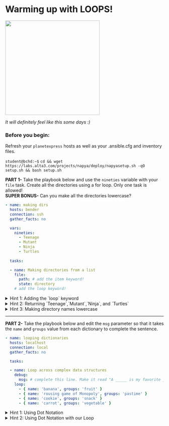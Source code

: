 # Warming up with LOOPS!

<img src="https://memegenerator.net/img/instances/63216720.jpg" width="300"/>

*It will definitely feel like this some days :)*

### Before you begin:

Refresh your `planetexpress` hosts as well as your .ansible.cfg and inventory files.

`student@bchd:~$` `cd && wget https://labs.alta3.com/projects/napya/deploy/napyasetup.sh -qO setup.sh && bash setup.sh`

**PART 1-** Take the playbook below and use the `nineties` variable with your `file` task. Create all the directories using a for loop. Only one task is allowed!  
**SUPER BONUS-** Can you make all the directories lowercase?

```yaml
- name: making dirs
  hosts: bender
  connection: ssh
  gather_facts: no

  vars: 
    nineties:
      - Teenage
      - Mutant
      - Ninja
      - Turtles
      
  tasks:

  - name: Making directories from a list
    file:
      path: # add the item keyword!
      state: directory
    # add the loop keyword!
```

<details>
<summary>Hint 1: Adding the `loop` keyword</summary>
        
```yaml
  - name: Making directories from a list
    file:
      path: # add the item keyword!
      state: directory
    loop: "{{ nineties }}"
```      
</details>

<details>
<summary>Hint 2: Returning `Teenage`,`Mutant`,`Ninja`, and `Turtles`</summary>

When using a loop, each item returned is represented by the variable `{{ item }}`!
  
```yaml
  - name: Making directories from a list
    file:
      path: "{{ item }}"
      state: directory
    loop: "{{ nineties }}"
```      
</details>

<details>
<summary>Hint 3: Making directory names lowercase</summary>

This is a topic we'll explore in greater detail later-- but Jinja2 has what are known as **filters** that can change objects. In this case, the [|lower](http://www.freekb.net/Article?id=2574) filter will do the job!
  
```yaml
  - name: Making directories from a list
    file:
      path: "{{ item | lower }}"
      state: directory
    loop: "{{ nineties }}"
```      
</details>

***

**PART 2-** Take the playbook below and edit the `msg` parameter so that it takes the `name` and `groups` value from each dictionary to complete the sentence.

```yaml
- name: looping dictionaries
  hosts: localhost
  connection: local
  gather_facts: no

  tasks:

  - name: Loop across complex data structures
    debug:
      msg: # complete this line. Make it read "A _____ is my favorite ____!"
    loop:
      - { name: 'banana', groups: 'fruit' }
      - { name: 'rousing game of Monopoly', groups: 'pastime' }
      - { name: 'cookie', groups: 'snack' }
      - { name: 'carrot', groups: 'vegetable' }
```

<details>
<summary>Hint 1: Using Dot Notation</summary>

Our loop is going over a sequence (aka array/list) of mappings (aka object/dictionary). From each mapping in that list, we want to return the value of `name` and the value of `groups`.  
Here's a breakdown of how `item` would be sliced using dot notation.
  
```
item.name = banana
item.groups = fruit
item.name = rousing game of Monopoly
item.groups = pastime
item.name = cookie
item.groups = snack
item.name = carrot
item.groups = vegetable
```
  
</details>

<details>
<summary>Hint 2: Using Dot Notation with our Loop</summary>

```
  - name: Loop across complex data structures
    debug:
      msg: "A {{ item.name }} is my favorite {{ item.groups }}!"
    loop:
      - { name: 'banana', groups: 'fruit' }
      - { name: 'rousing game of Monopoly', groups: 'pastime' }
      - { name: 'cookie', groups: 'snack' }
      - { name: 'carrot', groups: 'vegetable' }
```
  
</details>

